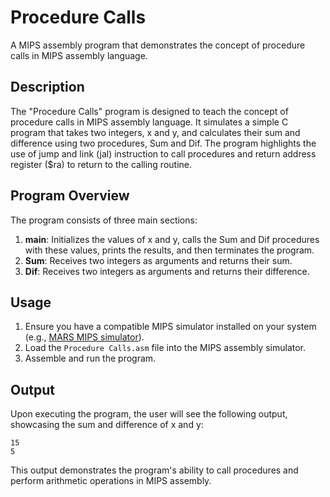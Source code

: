 # Procedure Calls

A MIPS assembly program that demonstrates the concept of procedure calls in MIPS assembly language.

## Description

The "Procedure Calls" program is designed to teach the concept of procedure calls in MIPS assembly language. It simulates a simple C program that takes two integers, x and y, and calculates their sum and difference using two procedures, Sum and Dif. The program highlights the use of jump and link (jal) instruction to call procedures and return address register ($ra) to return to the calling routine.

## Program Overview

The program consists of three main sections:

1. **main**: Initializes the values of x and y, calls the Sum and Dif procedures with these values, prints the results, and then terminates the program.
2. **Sum**: Receives two integers as arguments and returns their sum.
3. **Dif**: Receives two integers as arguments and returns their difference.

## Usage

1. Ensure you have a compatible MIPS simulator installed on your system (e.g., [MARS MIPS simulator](http://courses.missouristate.edu/KenVollmar/MARS/)).
2. Load the `Procedure Calls.asm` file into the MIPS assembly simulator.
3. Assemble and run the program.

## Output

Upon executing the program, the user will see the following output, showcasing the sum and difference of x and y:

```plaintext
15
5
```

This output demonstrates the program's ability to call procedures and perform arithmetic operations in MIPS assembly.
